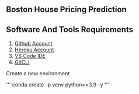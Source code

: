 ## Boston House Pricing Prediction 

## Software And Tools Requirements 

1. [Github Account](https://github.com)
2. [Heroku Account](https://github.com)
3. [VS Code IDE](https://code.visualstudio.com)
4. [GitCLI](https://git-scm.com/book/en/v2/Getting-Started-The-Command-Line)

Create a new environment 

'''
conda create -p venv python==3.9 -y
'''